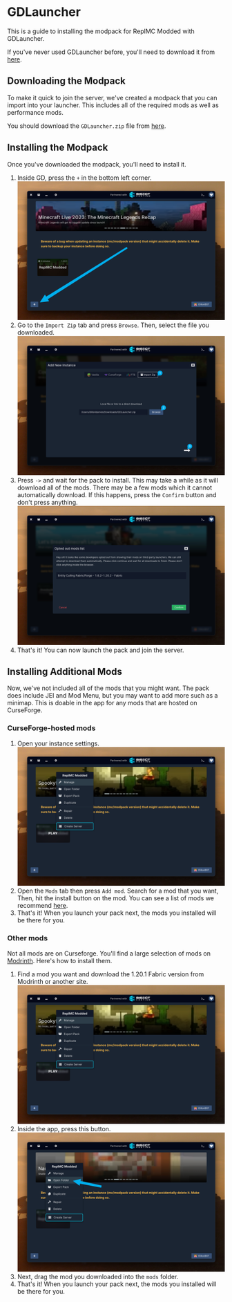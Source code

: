 # GDLauncher

This is a guide to installing the modpack for ReplMC Modded with GDLauncher.

If you've never used GDLauncher before, you'll need to download it from [here](https://gdlauncher.com).

## Downloading the Modpack

To make it quick to join the server, we've created a modpack that you can import into your launcher. This includes all of the required mods as well as performance mods.

You should download the `GDLauncher.zip` file from [here](https://drive.google.com/drive/folders/1ciSTt7VAKdmNNjalJy4xCAKAU2Owup_U?usp=share_link).

## Installing the Modpack

Once you've downloaded the modpack, you'll need to install it. 

1. Inside GD, press the `+` in the bottom left corner.
![Create Instance](assets/gd/add-instance.png)
2. Go to the `Import Zip` tab and press `Browse`. Then, select the file you downloaded.
![Import GD Pack](assets/gd/import-pack.png)
3. Press `->` and wait for the pack to install. This may take a while as it will download all of the mods. There may be a few mods which it cannot automatically download. If this happens, press the `Confirm` button and don't press anything.
![Opted out mods](assets/gd/opted-out.png)
4. That's it! You can now launch the pack and join the server.

## Installing Additional Mods

Now, we've not included all of the mods that you might want. The pack does include JEI and Mod Menu, but you may want to add more such as a minimap. This is doable in the app for any mods that are hosted on CurseForge.

### CurseForge-hosted mods

1. Open your instance settings.
![Manage instance](assets/gd/manage-instance.png)
2. Open the `Mods` tab then press `Add mod`. Search for a mod that you want, Then, hit the install button on the mod. You can see a list of mods we recommend [here](docs/modded/mods/recommended).
3. That's it! When you launch your pack next, the mods you installed will be there for you.

### Other mods

Not all mods are on Curseforge. You'll find a large selection of mods on [Modrinth](https://modrinth.com). Here's how to install them.

1. Find a mod you want and download the 1.20.1 Fabric version from Modrinth or another site.
![Manage instance](assets/gd/manage-instance.png)
2. Inside the app, press this button.
![Open folder](assets/gd/open-folder.png)
3. Next, drag the mod you downloaded into the `mods` folder.
4. That's it! When you launch your pack next, the mods you installed will be there for you.